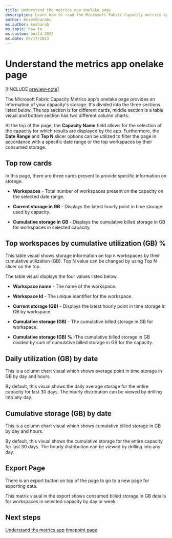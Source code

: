 ```yaml
---
title: Understand the metrics app onelake page
description: Learn how to read the Microsoft Fabric Capacity metrics app's onelake page.
author: KesemSharabi
ms.author: kesharab
ms.topic: how to
ms.custom: build-2023
ms.date: 09/17/2023
---
```


# Understand the metrics app onelake page

[!INCLUDE [preview-note](../includes/preview-note.md)]

The Microsoft Fabric Capacity Metrics app's onelake page provides an information of your capacity's storage. It's divided into the three sections listed below. The top section is for different cards, middle section is a table visual and bottom section has two different column charts.

At the top of the page, the **Capacity Name** field allows for the selection of the capacity for which results are displayed by the app. Furthermore, the **Date Range** and **Top N** slicer options can be utilized to filter the page in accordance with a specific date range or the top workspaces by their consumed storage.

## Top row cards

In this page, there are three cards present to provide specific information on storage.

* **Workspaces** - Total number of workspaces present on the capacity on the selected date range.

* **Current storage in GB** - Displays the latest hourly point in time storage used by capacity.

* **Cumulative storage in GB** - Displays the cumulative billed storage in GB for workspaces in selected capacity. 


## Top workspaces by cumulative utilization (GB) %

This table visual shows storage information on top n workspaces by their cumulative utilization (GB). Top N value can be changed by using Top N slicer on the top.

The table visual displays the four values listed below. 

* **Workspace name** - The name of the workspace.

* **Workspace Id** - The unique identifier for the workspace.

* **Current storage (GB)** - Displays the latest hourly point in time storage in GB by workspace.

* **Cumulative storage (GB)** - The cumulative billed storage in GB for workspace.

* **Cumulative storage (GB) %** -The cumulative billed storage in GB divided by sum of cumulative billed storage in GB for the capacity.

## Daily utilization (GB) by date

This is a column chart visual which shows average point in time storage in GB by day and hours.

By default, this visual shows the daily average storage for the entire capacity for last 30 days. The hourly distribution can be viewed by drilling into any day.

## Cumulative storage (GB) by date

This is a column chart visual which shows cumulative billed storage in GB by day and hours.

By default, this visual shows the cumulative storage for the entire capacity for last 30 days. The hourly distribution can be viewed by drilling into any day.

## Export Page 

There is an export button on top of the page to go to a new page for exporting data.

This matrix visual in the export shows consumed billed storage in GB details for workspaces in selected capacity by day or week.

## Next steps

[Understand the metrics app timepoint page](metrics-app-timepoint-page.md)
